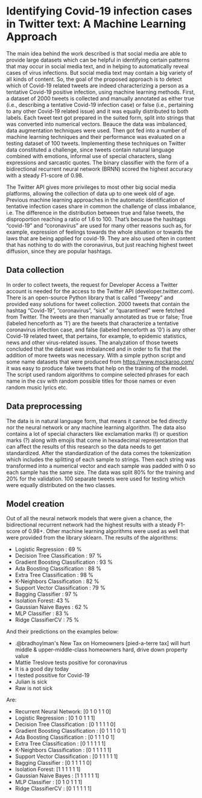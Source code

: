 # Identifying Covid-19 infection cases in Twitter text: A Machine Learning Approach

The main idea behind the work described is that social media are able to provide large datasets which can be helpful in identifying certain patterns that may occur in social media text, and in helping to automatically reveal cases of virus infections. But social media text may contain a big variety of all kinds of content. So, the goal of the proposed approach is to detect which of Covid-19 related tweets are indeed characterizing a person as a tentative Covid-19 positive infection, using machine learning methods. First, a dataset of 2000 tweets is collected and manually annotated as either true (i.e., describing a tentative Covid-19 infection case) or false (i.e., pertaining to any other Covid-19 related issue) and it was equally distributed to both labels. Each tweet text got prepared in the suited form, split into strings that was converted into numerical vectors. Beauce the data was imbalanced, data augmentation techniques were used. Then got fed into a number of machine learning techniques and their performance was evaluated on a testing dataset of 100 tweets. Implementing these techniques on Twitter data constituted a challenge, since tweets contain natural language combined with emotions, informal use of special characters, slang expressions and sarcastic quotes. The binary classifier with the form of a bidirectional recurrent neural network (BRNN) scored the highest accuracy with a steady F1-score of 0.98.

The Twitter API gives more privileges to most other big social media platforms, allowing the collection of data up to one week old of age. Previous machine learning approaches in the automatic identification of tentative infection cases share in common the challenge of class imbalance, i.e. The difference in the distribution between true and false tweets, the disproportion reaching a ratio of 1.6 to 100. That’s because the hashtags “covid-19” and “coronavirus” are used for many other reasons such as, for example, expression of feelings towards the whole situation or towards the laws that are being applied for covid-19. They are also used often in content that has nothing to do with the coronavirus, but just reaching highest tweet diffusion, since they are popular hashtags.

## Data collection

  In order to collect tweets, the request for Developer Access a Twitter account is needed for the access to the Twitter API (developer.twitter.com). There is an open-source Python library that is called “Tweepy” and provided easy solutions for tweet collection. 2000 tweets that contain the hashtag “Covid-19”, “coronavirus”, “sick” or “quarantined” were fetched from Twitter. The tweets are then manually annotated as true or false; True (labeled henceforth as ‘1’) are the tweets that characterize a tentative coronavirus infection case, and false (labeled henceforth as ‘0’) is any other Covid-19 related tweet, that pertains, for example, to epidemic statistics, news and other virus-related issues. The analyzation of those tweets concluded that the dataset was imbalanced and in order to fix that the addition of more tweets was necessary. With a simple python script and some name datasets that were produced from https://www.mockaroo.com/ it was easy to produce fake tweets that help on the training of the model. The script used random algorithms to compine selected phrases for each name in the csv with random possible titles for those names or even random music lyrics etc.
  
## Data preprocessing

  The data is in natural language form, that means it cannot be fed directly nor the neural network or any machine learning algorithm. The data also contains a lot of special characters like exclamation marks (!) or question marks (?) along with emojis that come in hexadecimal representation that can affect the results of this research so the data needs to get standardized. After the standardization of the data comes the tokenization which includes the splitting of each sample to strings. Then each string was transformed into a numerical vector and each sample was padded with 0 so each sample has the same size. The data was split 80% for the training and 20% for the validation. 100 separate tweets were used for testing which were equally distributed on the two classes.
  
## Model creation

  Out of all the neural network models that were given a chance, the bidirectional recurrent network had the highest results with a steady F1-score of 0.98+. Other machine learning algorithms were used as well that were provided from the library sklearn. 
  The results of the algorithms:
* Logistic Regression : 69 %
* Decision Tree Classification : 97 %
* Gradient Boosting Classification : 93 %
* Ada Boosting Classification : 88 %
* Extra Tree Classification : 98 %
* K-Neighbors Classification : 82 %
* Support Vector Classification : 79 %
* Bagging Classifier : 97 %
* Isolation Forest: 43 %
* Gaussian Naive Bayes : 62 %
* MLP Classifier : 83 %
* Ridge ClassifierCV : 75 %

And their predictions on the examples below:
 * .@bradhoylman\'s New Tax on Homeowners [pied-a-terre tax] will hurt middle &amp; upper-middle-class homeowners hard, drive down property value
 * Mattie Treslove tests positive for coronavirus
 * It is a good day today
 * I tested possitive for Covid-19
 * Julian is sick
 * Raw is not sick

Are:
* Recurrent Neural Network: [0 1 0 1 1 0]
* Logistic Regression : [0 1 0 1 1 1]
* Decision Tree Classification : [0 1 1 1 1 0]
* Gradient Boosting Classification : [0 1 1 1 0 1]
* Ada Boosting Classification : [0 1 1 1 0 1]
* Extra Tree Classification : [0 1 1 1 1 1]
* K-Neighbors Classification : [0 1 1 1 1 1]
* Support Vector Classification : [0 1 1 1 1 1]
* Bagging Classifier : [0 1 1 1 1 0]
* Isolation Forest: [1 1 1 1 1 1]
* Gaussian Naive Bayes : [1 1 1 1 1 1]
* MLP Classifier : [0 1 0 1 1 1]
* Ridge ClassifierCV : [0 1 1 1 1 1]

